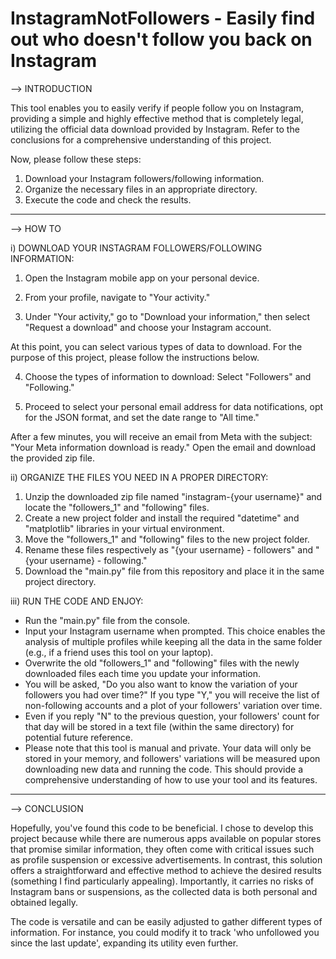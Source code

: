 # InstagramNotFollowers - Easily find out who doesn't follow you back on Instagram

--> INTRODUCTION

This tool enables you to easily verify if people follow you on Instagram, providing a simple and highly effective method that is completely legal, utilizing the official data download provided by Instagram. Refer to the conclusions for a comprehensive understanding of this project.

Now, please follow these steps:

1. Download your Instagram followers/following information.
2.  Organize the necessary files in an appropriate directory.
3. Execute the code and check the results.

-------------------------------------------

--> HOW TO

i) DOWNLOAD YOUR INSTAGRAM FOLLOWERS/FOLLOWING INFORMATION:

1. Open the Instagram mobile app on your personal device.

2. From your profile, navigate to "Your activity."

3. Under "Your activity," go to "Download your information," then select "Request a download" and choose your Instagram account.

At this point, you can select various types of data to download. For the purpose of this project, please follow the instructions below.

4. Choose the types of information to download: Select "Followers" and "Following."

5. Proceed to select your personal email address for data notifications, opt for the JSON format, and set the date range to "All time."

After a few minutes, you will receive an email from Meta with the subject: "Your Meta information download is ready." Open the email and download the provided zip file.


ii) ORGANIZE THE FILES YOU NEED IN A PROPER DIRECTORY:

1. Unzip the downloaded zip file named "instagram-{your username}" and locate the "followers_1" and "following" files.
2. Create a new project folder and install the required "datetime" and "matplotlib" libraries in your virtual environment.
3. Move the "followers_1" and "following" files to the new project folder.
4. Rename these files respectively as "{your username} - followers" and "{your username} - following."
5. Download the "main.py" file from this repository and place it in the same project directory.


iii) RUN THE CODE AND ENJOY:

- Run the "main.py" file from the console.
- Input your Instagram username when prompted. This choice enables the analysis of multiple profiles while keeping all the data in the same folder (e.g., if a friend uses this tool on your laptop).
- Overwrite the old "followers_1" and "following" files with the newly downloaded files each time you update your information.
- You will be asked, "Do you also want to know the variation of your followers you had over time?" If you type "Y," you will receive the list of non-following accounts and a plot of your followers' variation over time.
- Even if you reply "N" to the previous question, your followers' count for that day will be stored in a text file (within the same directory) for potential future reference.
- Please note that this tool is manual and private. Your data will only be stored in your memory, and followers' variations will be measured upon downloading new data and running the code.
This should provide a comprehensive understanding of how to use your tool and its features.

-----------------------------------------------------------
--> CONCLUSION

Hopefully, you've found this code to be beneficial. I chose to develop this project because while there are numerous apps available on popular stores that promise similar information, they often come with critical issues such as profile suspension or excessive advertisements. In contrast, this solution offers a straightforward and effective method to achieve the desired results (something I find particularly appealing). Importantly, it carries no risks of Instagram bans or suspensions, as the collected data is both personal and obtained legally.

The code is versatile and can be easily adjusted to gather different types of information. For instance, you could modify it to track 'who unfollowed you since the last update', expanding its utility even further.
